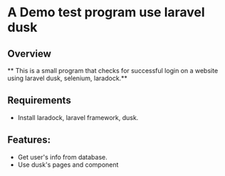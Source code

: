 # A Demo test program use laravel dusk

## Overview

** This is a small program that checks for successful login on a website using laravel dusk, selenium, laradock.**

## Requirements
- Install laradock, laravel framework, dusk.

## Features:
- Get user's info from database.
- Use dusk's pages and component
